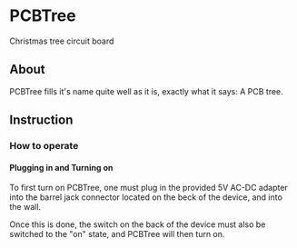 # PCBTree
Christmas tree circuit board


## About
PCBTree fills it's name quite well as it is, exactly what it says: A PCB tree. 

## Instruction

### How to operate

#### Plugging in and Turning on
To first turn on PCBTree, one must plug in the provided 5V AC-DC adapter into the barrel jack connector located on the beck of the device, and into the wall. 

Once this is done, the switch on the back of the device must also be switched to the "on" state, and PCBTree will then turn on.
